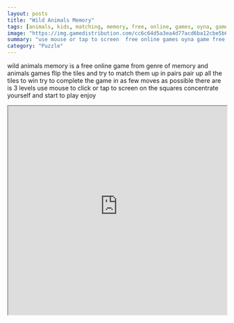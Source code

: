 ```yaml
---
layout: posts
title: "Wild Animals Memory"
tags: [animals, kids, matching, memory, free, online, games, oyna, game, free, games, play, play, games]
image: "https://img.gamedistribution.com/cc6c64d5a3ea4d77acd6ba12cbe5b63b.jpg"
summary: "use mouse or tap to screen  free online games oyna game free games play play games"
category: "Puzzle"
---
```


wild animals memory is a free online game from genre of memory and animals games flip the tiles and try to match them up in pairs pair up all the tiles to win try to complete the game in as few moves as possible there are is 3 levels use mouse to click or tap to screen on the squares concentrate yourself and start to play enjoy

<iframe width="100%" height="480px;" src="https://html5.gamedistribution.com/cc6c64d5a3ea4d77acd6ba12cbe5b63b/"></iframe>